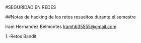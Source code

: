 #SEGURIDAD EN REDES

##Notas de hacking de los retos resueltos durante el semestre

Iram Hernandez  Belmontes
Iramhb35555@gmail.com

1.-Retos Bandit
